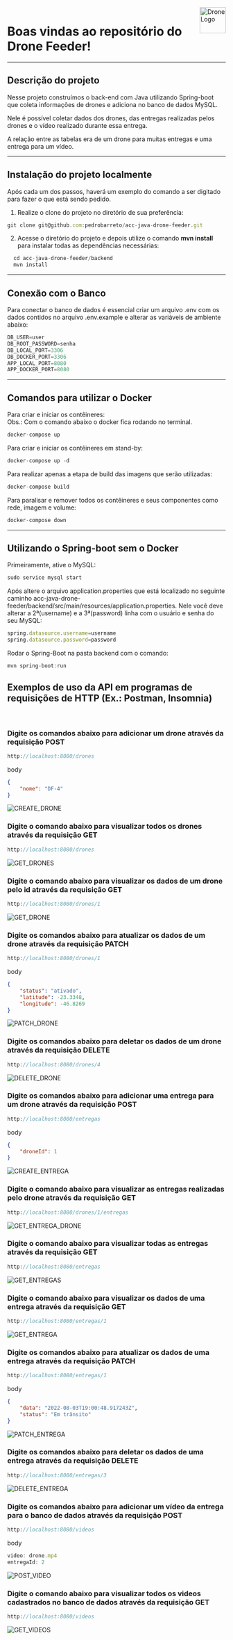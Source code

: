
  <img src="./frontend/img/drone.png" width="60" alt="Drone Logo" align="right">


# Boas vindas ao repositório do Drone Feeder! 

---

## Descrição do projeto

Nesse projeto construímos o back-end com Java utilizando Spring-boot que coleta informações de drones e adiciona no banco de dados MySQL.

Nele é possível coletar dados dos drones, das entregas realizadas pelos drones e o vídeo realizado durante essa entrega.

A relação entre as tabelas era de um drone para muitas entregas e uma entrega para um vídeo.

---

## Instalação do projeto localmente

Após cada um dos passos, haverá um exemplo do comando a ser digitado para fazer o que está sendo pedido.

1. Realize o clone do projeto no diretório de sua preferência:
```javascript
git clone git@github.com:pedrobarreto/acc-java-drone-feeder.git
```

2. Acesse o diretório do projeto e depois utilize o comando **mvn install** para instalar todas as dependências necessárias:
```javascript
  cd acc-java-drone-feeder/backend
  mvn install
```

---

## Conexão com o Banco

Para conectar o banco de dados é essencial criar um arquivo .env com os dados contidos no arquivo .env.example e alterar as variáveis de ambiente abaixo:

```javascript
DB_USER=user
DB_ROOT_PASSWORD=senha
DB_LOCAL_PORT=3306
DB_DOCKER_PORT=3306
APP_LOCAL_PORT=8080
APP_DOCKER_PORT=8080
```

---

## Comandos para utilizar o Docker

Para criar e iniciar os contêineres:
</br>
Obs.: Com o comando abaixo o docker fica rodando no terminal.
```javascript
docker-compose up
```

Para criar e iniciar os contêineres em stand-by:
```javascript
docker-compose up -d
```

Para realizar apenas a etapa de build das imagens que serão utilizadas:
```javascript
docker-compose build
```

Para paralisar e remover todos os contêineres e seus componentes como rede, imagem e volume:
```javascript
docker-compose down
```
---

## Utilizando o Spring-boot sem o Docker

Primeiramente, ative o MySQL:
```javascript
sudo service mysql start
```

Após altere o arquivo application.properties que está localizado no seguinte caminho acc-java-drone-feeder/backend/src/main/resources/application.properties. Nele você deve alterar a 2ª(username) e a 3ª(password) linha com o usuário e senha do seu MySQL:
```javascript
spring.datasource.username=username
spring.datasource.password=password
```

Rodar o Spring-Boot na pasta backend com o comando:
```javascript
mvn spring-boot:run
```

## Exemplos de uso da API em programas de requisições de HTTP (Ex.: Postman, Insomnia)
</br>

### Digite os comandos abaixo para adicionar um drone através da requisição POST
```javascript
http://localhost:8080/drones
```

body
```json
{
    "nome": "DF-4"
}
```
![CREATE_DRONE](/imagens/POST_drones.png)

### Digite o comando abaixo para visualizar todos os drones através da requisição GET
```javascript
http://localhost:8080/drones
```

![GET_DRONES](/imagens/GET_drones.png)

### Digite o comando abaixo para visualizar os dados de um drone pelo id através da requisição GET
```javascript
http://localhost:8080/drones/1
```

![GET_DRONE](/imagens/GET_drones-id.png)

### Digite os comandos abaixo para atualizar os dados de um drone através da requisição PATCH
```javascript
http://localhost:8080/drones/1
```

body
```json
{
    "status": "ativado",
    "latitude": -23.3348,
    "longitude": -46.8269
}
```
![PATCH_DRONE](/imagens/PATCH_drones-id.png)

### Digite os comandos abaixo para deletar os dados de um drone através da requisição DELETE
```javascript
http://localhost:8080/drones/4
```

![DELETE_DRONE](/imagens/DELETE_drone.png)

### Digite os comandos abaixo para adicionar uma entrega para um drone através da requisição POST
```javascript
http://localhost:8080/entregas
```

body
```json
{
    "droneId": 1
}
```

![CREATE_ENTREGA](/imagens/POST_entregas.png)

### Digite o comando abaixo para visualizar as entregas realizadas pelo drone através da requisição GET
```javascript
http://localhost:8080/drones/1/entregas
```

![GET_ENTREGA_DRONE](/imagens/GET_drones-id-entregas.png)

### Digite o comando abaixo para visualizar todas as entregas através da requisição GET
```javascript
http://localhost:8080/entregas
```

![GET_ENTREGAS](/imagens/GET_entregas.png)

### Digite o comando abaixo para visualizar os dados de uma entrega através da requisição GET
```javascript
http://localhost:8080/entregas/1
```

![GET_ENTREGA](/imagens/GET_entregas-id.png)

### Digite os comandos abaixo para atualizar os dados de uma entrega através da requisição PATCH
```javascript
http://localhost:8080/entregas/1
```

body
```json
{
    "data": "2022-08-03T19:00:48.917243Z",
    "status": "Em trânsito"
}
```

![PATCH_ENTREGA](/imagens/PATCH_entregas-id.png)

### Digite os comandos abaixo para deletar os dados de uma entrega através da requisição DELETE
```javascript
http://localhost:8080/entregas/3
```

![DELETE_ENTREGA](/imagens/DELETE_entregas-3.png)

### Digite os comandos abaixo para adicionar um vídeo da entrega para o banco de dados através da requisição POST
```javascript
http://localhost:8080/videos
```

body
```javascript
video: drone.mp4
entregaId: 2
```

![POST_VIDEO](/imagens/POST_videos.png)

### Digite o comando abaixo para visualizar todos os videos cadastrados no banco de dados através da requisição GET
```javascript
http://localhost:8080/videos
```

![GET_VIDEOS](/imagens/GET_videos.png)
